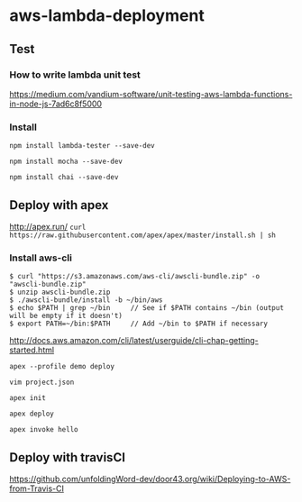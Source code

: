 # aws-lambda-deployment

## Test

### How to write lambda unit test
https://medium.com/vandium-software/unit-testing-aws-lambda-functions-in-node-js-7ad6c8f5000

### Install
`npm install lambda-tester --save-dev`

`npm install mocha --save-dev`

`npm install chai --save-dev`

## Deploy with apex

http://apex.run/
`curl https://raw.githubusercontent.com/apex/apex/master/install.sh | sh`

### Install aws-cli

```
$ curl "https://s3.amazonaws.com/aws-cli/awscli-bundle.zip" -o "awscli-bundle.zip"
$ unzip awscli-bundle.zip
$ ./awscli-bundle/install -b ~/bin/aws
$ echo $PATH | grep ~/bin     // See if $PATH contains ~/bin (output will be empty if it doesn't)
$ export PATH=~/bin:$PATH     // Add ~/bin to $PATH if necessary
```
http://docs.aws.amazon.com/cli/latest/userguide/cli-chap-getting-started.html

`apex --profile demo deploy`

`vim project.json`

`apex init`

`apex deploy`

`apex invoke hello`

## Deploy with travisCI

https://github.com/unfoldingWord-dev/door43.org/wiki/Deploying-to-AWS-from-Travis-CI
